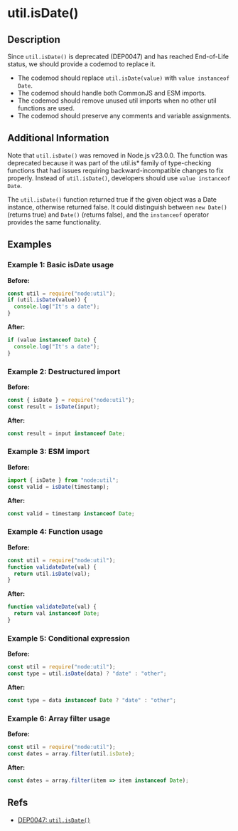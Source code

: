 # util.isDate()

## Description

Since `util.isDate()` is deprecated (DEP0047) and has reached End-of-Life status, we should provide a codemod to replace it.

- The codemod should replace `util.isDate(value)` with `value instanceof Date`.
- The codemod should handle both CommonJS and ESM imports.
- The codemod should remove unused util imports when no other util functions are used.
- The codemod should preserve any comments and variable assignments.

## Additional Information

Note that `util.isDate()` was removed in Node.js v23.0.0. The function was deprecated because it was part of the util.is* family of type-checking functions that had issues requiring backward-incompatible changes to fix properly. Instead of `util.isDate()`, developers should use `value instanceof Date`.

The `util.isDate()` function returned true if the given object was a Date instance, otherwise returned false. It could distinguish between `new Date()` (returns true) and `Date()` (returns false), and the `instanceof` operator provides the same functionality.

## Examples

### Example 1: Basic isDate usage

**Before:**

```js
const util = require("node:util");
if (util.isDate(value)) {
  console.log("It's a date");
}
```

**After:**

```js
if (value instanceof Date) {
  console.log("It's a date");
}
```

### Example 2: Destructured import

**Before:**

```js
const { isDate } = require("node:util");
const result = isDate(input);
```

**After:**

```js
const result = input instanceof Date;
```

### Example 3: ESM import

**Before:**

```js
import { isDate } from "node:util";
const valid = isDate(timestamp);
```

**After:**

```js
const valid = timestamp instanceof Date;
```

### Example 4: Function usage

**Before:**

```js
const util = require("node:util");
function validateDate(val) {
  return util.isDate(val);
}
```

**After:**

```js
function validateDate(val) {
  return val instanceof Date;
}
```

### Example 5: Conditional expression

**Before:**

```js
const util = require("node:util");
const type = util.isDate(data) ? "date" : "other";
```

**After:**

```js
const type = data instanceof Date ? "date" : "other";
```

### Example 6: Array filter usage

**Before:**

```js
const util = require("node:util");
const dates = array.filter(util.isDate);
```

**After:**

```js
const dates = array.filter(item => item instanceof Date);
```

## Refs

- [DEP0047: `util.isDate()`](https://nodejs.org/api/deprecations.html#dep0047)